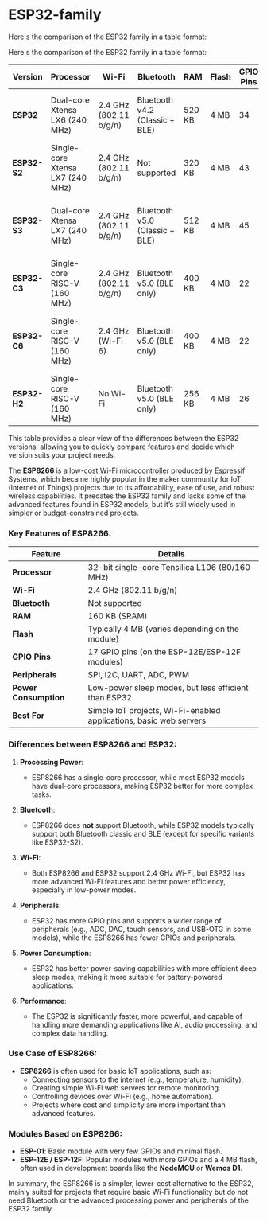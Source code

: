 # ESP32-family
Here's the comparison of the ESP32 family in a table format:

Here's the comparison of the ESP32 family in a table format:

| **Version**   | **Processor**                      | **Wi-Fi**              | **Bluetooth**         | **RAM**     | **Flash**  | **GPIO Pins** | **Peripherals**                                              | **Power Consumption**                     | **Best For**                                                     |
|---------------|------------------------------------|------------------------|-----------------------|-------------|------------|---------------|--------------------------------------------------------------|--------------------------------------------|------------------------------------------------------------------|
| **ESP32**     | Dual-core Xtensa LX6 (240 MHz)     | 2.4 GHz (802.11 b/g/n) | Bluetooth v4.2 (Classic + BLE) | 520 KB     | 4 MB       | 34            | SPI, I2C, I2S, UART, ADC, DAC, PWM, touch sensors             | Low-power sleep modes                      | General-purpose IoT with Wi-Fi and Bluetooth                     |
| **ESP32-S2**  | Single-core Xtensa LX7 (240 MHz)   | 2.4 GHz (802.11 b/g/n) | Not supported         | 320 KB      | 4 MB       | 43            | SPI, I2C, I2S, UART, ADC, DAC, PWM, USB-OTG                   | Enhanced low-power features                | Wi-Fi applications with extra GPIO and USB-OTG                   |
| **ESP32-S3**  | Dual-core Xtensa LX7 (240 MHz)     | 2.4 GHz (802.11 b/g/n) | Bluetooth v5.0 (Classic + BLE) | 512 KB     | 4 MB       | 45            | SPI, I2C, I2S, UART, ADC, DAC, PWM, USB-OTG, AI acceleration | Improved low-power modes                   | IoT/AI applications with Wi-Fi, Bluetooth, and AI capabilities   |
| **ESP32-C3**  | Single-core RISC-V (160 MHz)       | 2.4 GHz (802.11 b/g/n) | Bluetooth v5.0 (BLE only) | 400 KB     | 4 MB       | 22            | SPI, I2C, I2S, UART, ADC, DAC, PWM                           | Ultra-low power (deep sleep: 5 µA)         | Low-cost, low-power IoT with Wi-Fi and BLE                       |
| **ESP32-C6**  | Single-core RISC-V (160 MHz)       | 2.4 GHz (Wi-Fi 6) | Bluetooth v5.0 (BLE only) | 400 KB     | 4 MB       | 22            | SPI, I2C, I2S, UART, ADC, DAC, PWM, Zigbee, Thread            | Similar to ESP32-C3                        | IoT with next-gen Wi-Fi 6, BLE, Zigbee, and Thread support       |
| **ESP32-H2**  | Single-core RISC-V (160 MHz)       | No Wi-Fi               | Bluetooth v5.0 (BLE only) | 256 KB     | 4 MB       | 26            | SPI, I2C, I2S, UART, ADC, PWM, Zigbee, Thread                | Ultra-low power for Zigbee/Thread networks | Low-power IoT devices and mesh networks with Zigbee/Thread       |

This table provides a clear view of the differences between the ESP32 versions, allowing you to quickly compare features and decide which version suits your project needs.

The **ESP8266** is a low-cost Wi-Fi microcontroller produced by Espressif Systems, which became highly popular in the maker community for IoT (Internet of Things) projects due to its affordability, ease of use, and robust wireless capabilities. It predates the ESP32 family and lacks some of the advanced features found in ESP32 models, but it’s still widely used in simpler or budget-constrained projects.

### Key Features of ESP8266:

| **Feature**           | **Details**                                         |
|-----------------------|-----------------------------------------------------|
| **Processor**         | 32-bit single-core Tensilica L106 (80/160 MHz)      |
| **Wi-Fi**             | 2.4 GHz (802.11 b/g/n)                              |
| **Bluetooth**         | Not supported                                       |
| **RAM**               | 160 KB (SRAM)                                       |
| **Flash**             | Typically 4 MB (varies depending on the module)     |
| **GPIO Pins**         | 17 GPIO pins (on the ESP-12E/ESP-12F modules)       |
| **Peripherals**       | SPI, I2C, UART, ADC, PWM                            |
| **Power Consumption** | Low-power sleep modes, but less efficient than ESP32 |
| **Best For**          | Simple IoT projects, Wi-Fi-enabled applications, basic web servers |

### Differences between ESP8266 and ESP32:

1. **Processing Power**:
   - ESP8266 has a single-core processor, while most ESP32 models have dual-core processors, making ESP32 better for more complex tasks.

2. **Bluetooth**:
   - ESP8266 does **not** support Bluetooth, while ESP32 models typically support both Bluetooth classic and BLE (except for specific variants like ESP32-S2).

3. **Wi-Fi**:
   - Both ESP8266 and ESP32 support 2.4 GHz Wi-Fi, but ESP32 has more advanced Wi-Fi features and better power efficiency, especially in low-power modes.

4. **Peripherals**:
   - ESP32 has more GPIO pins and supports a wider range of peripherals (e.g., ADC, DAC, touch sensors, and USB-OTG in some models), while the ESP8266 has fewer GPIOs and peripherals.

5. **Power Consumption**:
   - ESP32 has better power-saving capabilities with more efficient deep sleep modes, making it more suitable for battery-powered applications.

6. **Performance**:
   - The ESP32 is significantly faster, more powerful, and capable of handling more demanding applications like AI, audio processing, and complex data handling.

### Use Case of ESP8266:
- **ESP8266** is often used for basic IoT applications, such as:
  - Connecting sensors to the internet (e.g., temperature, humidity).
  - Creating simple Wi-Fi web servers for remote monitoring.
  - Controlling devices over Wi-Fi (e.g., home automation).
  - Projects where cost and simplicity are more important than advanced features.

### Modules Based on ESP8266:
- **ESP-01**: Basic module with very few GPIOs and minimal flash.
- **ESP-12E / ESP-12F**: Popular modules with more GPIOs and a 4 MB flash, often used in development boards like the **NodeMCU** or **Wemos D1**.

In summary, the ESP8266 is a simpler, lower-cost alternative to the ESP32, mainly suited for projects that require basic Wi-Fi functionality but do not need Bluetooth or the advanced processing power and peripherals of the ESP32 family.
